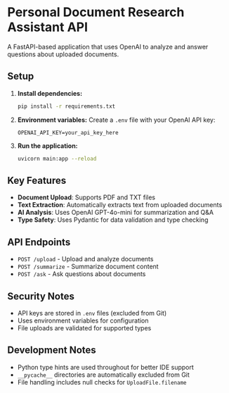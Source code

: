 # Personal Document Research Assistant API

A FastAPI-based application that uses OpenAI to analyze and answer questions about uploaded documents.

## Setup

1. **Install dependencies:**
   ```bash
   pip install -r requirements.txt
   ```

2. **Environment variables:**
   Create a `.env` file with your OpenAI API key:
   ```
   OPENAI_API_KEY=your_api_key_here
   ```

3. **Run the application:**
   ```bash
   uvicorn main:app --reload
   ```

## Key Features

- **Document Upload**: Supports PDF and TXT files
- **Text Extraction**: Automatically extracts text from uploaded documents
- **AI Analysis**: Uses OpenAI GPT-4o-mini for summarization and Q&A
- **Type Safety**: Uses Pydantic for data validation and type checking

## API Endpoints

- `POST /upload` - Upload and analyze documents
- `POST /summarize` - Summarize document content
- `POST /ask` - Ask questions about documents

## Security Notes

- API keys are stored in `.env` files (excluded from Git)
- Uses environment variables for configuration
- File uploads are validated for supported types

## Development Notes

- Python type hints are used throughout for better IDE support
- `__pycache__` directories are automatically excluded from Git
- File handling includes null checks for `UploadFile.filename` 